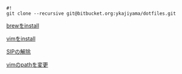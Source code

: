 ```
#!
git clone --recursive git@bitbucket.org:ykajiyama/dotfiles.git
```

[brewをinstall](http://brew.sh/)

[vimをinstall](http://qiita.com/takara@github/items/4ad4123e8646d909a920)

[SIPの解除](http://berukann.hatenablog.jp/entry/2015/12/30/123020)

[vimのpathを変更](http://qiita.com/South_STR/items/4bd3fb7acd0d5bdf519a)